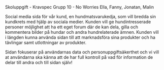 Skoluppgift - Kravspec
Grupp 10 - No Worries 
Ella, Fanny, Jonatan, Malin

Social media sida för vår kund, en hundmatsvarukedja, som vill bredda sin kundkrets med hjälp av sociala medier. 
Kunden vill ge hundintresserade personer möjlighet att ha ett eget forum där de kan dela, gilla och kommentera bilder på hundar och andra hundrelaterade ämnen. Kunden vill i längden kunna använda sidan till att marknadsföra sina produkter och ha tävlingar samt utlottningar av produkter. 

Sidan fokuserar på användarnas data och personuppgiftsäkerthet och vi vill at användarna ska känna att de har full kontroll på vad för information de delar till andra och till sidan själv!
